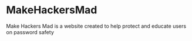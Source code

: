 # MakeHackersMad
Make Hackers Mad is a website created to help protect and educate users on password safety
